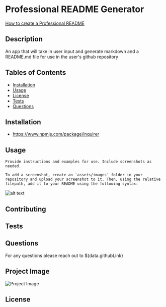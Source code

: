 # Professional README Generator 

[How to create a Professional README](./readme-guide.md)
## Description 
  An app that will take in user input and generate markdown and a README.md file for use in the user's github repository

## Tables of Contents
* [Installation](#installation)
* [Usage](#usage)
* [License](#license)
* [Tests](#tests)
* [Questions](#questions)
  
## Installation 
* https://www.npmjs.com/package/inquirer

## Usage
    Provide instructions and examples for use. Include screenshots as needed.

    To add a screenshot, create an `assets/images` folder in your repository and upload your screenshot to it. Then, using the relative filepath, add it to your README using the following syntax:

![alt text](assets/images/screenshot.png)

## Contributing

## Tests

## Questions
  For any questions please reach out to ${data.githubLink}
  
  
## Project Image 
![Project Image](${data.imageurl})

## License